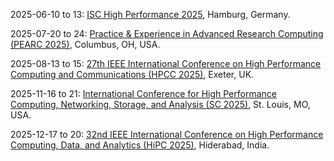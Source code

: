 2025-06-10 to 13: [ISC High Performance 2025](https://isc-hpc.com), Hamburg, Germany.

2025-07-20 to 24: [Practice & Experience in Advanced Research Computing (PEARC 2025)](https://pearc.acm.org), Columbus, OH, USA.

2025-08-13 to 15: [27th IEEE International Conference on High Performance Computing and Communications (HPCC 2025)](https://hpcn.exeter.ac.uk/hpcc2025/), Exeter, UK.

2025-11-16 to 21: [International Conference for High Performance Computing, Networking, Storage, and Analysis (SC 2025)](https://sc25.supercomputing.org), St. Louis, MO, USA.

2025-12-17 to 20: [32nd IEEE International Conference on High Performance Computing, Data, and Analytics (HiPC 2025)](https://hipc.org), Hiderabad, India.

